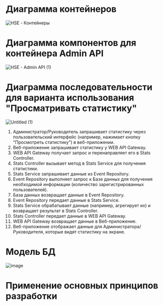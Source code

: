 # Диаграмма контейнеров
![HSE - Контейнеры](https://github.com/user-attachments/assets/88e2b1f8-1e41-4a89-b9bc-9e12428e87bf)
# Диаграмма компонентов для контейнера Admin API
![HSE - Admin API (1)](https://github.com/user-attachments/assets/41e7ce53-0aa3-454d-a161-e81f002e3ae4)
# Диаграмма последовательности для варианта использования "Просматривать статистику"
![Untitled (1)](https://github.com/user-attachments/assets/c46bff5f-2886-41ea-bf7a-0e8d3d8982a5)
1. Администратор/Руководитель запрашивает статистику через пользовательский интерфейс (например, нажимает кнопку "Просмотреть статистику") в веб-приложении.
2. Веб-приложение запрашивает статистику у WEB API Gateway.
3. WEB API Gateway получает запрос и перенаправляет его в Stats Controller.
4. Stats Controller вызывает метод в Stats Service для получения статистики.
5. Stats Service запрашивает данные из Event Repository.
6. Event Repository выполняет запрос к Базе данных для получения необходимой информации (количество зарегистрированных пользователей).
7. База данных возвращает данные в Event Repository.
8. Event Repository передает данные в Stats Service.
9. Stats Service обрабатывает данные (например, агрегирует их) и возвращает результат в Stats Controller.
10. Stats Controller передает данные в WEB API Gateway.
11. WEB API Gateway возвращает данные в Веб-приложение.
12. Веб-приложение отображает данные для Администратора/Руководителя, которые видят статистику на экране.
# Модель БД
![image](https://github.com/user-attachments/assets/bb9eb571-5e2b-4039-9079-4f872b441a7e)
# Применение основных принципов разработки
